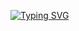 <a href="https://git.io/typing-svg"><img src="https://readme-typing-svg.herokuapp.com?font=Fira+Code&duration=4000&pause=200&color=76F700&center=true&multiline=true&random=false&width=900&height=70&lines=42+%E2%80%94+The+Ultimate+Question+of+Life%2C;the+Universe%2C+and+Everything" alt="Typing SVG" /></a>

<!--
**N0namenull/N0namenull** is a ✨ _special_ ✨ repository because its `README.md` (this file) appears on your GitHub profile.

Here are some ideas to get you started:

- 🔭 I’m currently working on ...
- 🌱 I’m currently learning ...
- 👯 I’m looking to collaborate on ...
- 🤔 I’m looking for help with ...
- 💬 Ask me about ...
- 📫 How to reach me: ...
- 😄 Pronouns: ...
- ⚡ Fun fact: ...
-->
